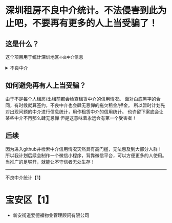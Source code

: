 # 深圳租房不良中介统计。不法侵害到此为止吧，不要再有更多的人上当受骗了！

## 这是什么？
这个项目用于统计深圳地区`不良中介`信息
<details>
<summary>不良中介</summary>

1. 拖欠业主房屋租金，（不良中介不仅侵害租客利益，还会私吞房租，就像当年的蛋壳！）
2. 拖欠租客押金
</details>

## 如何避免再有人上当受骗？
由于不是每个人租房/出租前都会检查租赁中介的信用情况。
面对白底黑字的合同，有时候就算签约，不良中介也会肆无忌惮的拖欠租金/押金。
所以暂时计划先对出现问题的中介进行信息统计，用作租赁中介的信用统计。
也许留下案底会让某些中介不再那么肆无忌惮
但是这意味着永远会有第一个受害者！

## 后续
因为进入github并检索中介信用情况天然具有高门槛，无法惠及到大部分人群！
所以我计划后续会制作一个微信小程序，背靠微信平台，可以方便更多的人使用。当推广的足够开，就能让不守信者无处生存！


----
不良中介统计【1】

# 宝安区【1】
- 新安街道爱德福物业管理顾问有限公司 

